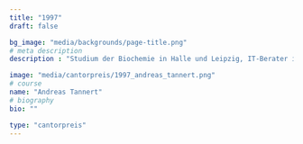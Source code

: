 ```yaml
---
title: "1997"
draft: false

bg_image: "media/backgrounds/page-title.png"
# meta description
description : "Studium der Biochemie in Halle und Leipzig, IT-Berater in Leipzig"

image: "media/cantorpreis/1997_andreas_tannert.png"
# course
name: "Andreas Tannert"
# biography
bio: ""

type: "cantorpreis"
---
```

